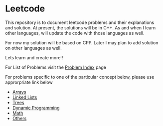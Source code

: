 # Leetcode

This repository is to document leetcode problems and their explanations and solution. At present, the solutions will be in C++. As and when I learn other languages, will update the code with those languages as well.

For now my solution will be based on CPP. Later I may plan to add solution on other languages as well.

Lets learn and create more!!

For List of Problems visit the [Problem Index](problem-index/) page

For problems specific to one of the particular concept below, please use approrpriate link below

* [Arrays](concept-based-problem-index/arrays.md)
* [Linked Lists](concept-based-problem-index/linked-lists.md)
* [Trees](concept-based-problem-index/trees.md)
* [Dynamic Programming](concept-based-problem-index/dynamic-programming.md)
* [Math](concept-based-problem-index/math.md)
* [Others](concept-based-problem-index/others.md)



